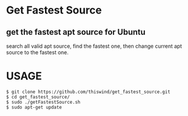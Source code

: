 Get Fastest Source
=====================
get the fastest apt source for Ubuntu
---------------------

search all valid apt source, find the fastest one, then change current apt source to the fastest one.

# USAGE

```
$ git clone https://github.com/thiswind/get_fastest_source.git 
$ cd get_fastest_source/
$ sudo ./getFastestSource.sh
$ sudo apt-get update
```
